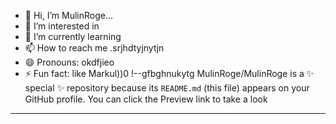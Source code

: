 - 👋 Hi, I’m MulinRoge...
- 👀 I’m interested in 
- 🌱 I’m currently learning
- 📫 How to reach me .srjhdtyjnytjn
- 😄 Pronouns: okdfjieo
- ⚡ Fun fact: like Markul))0
!--gfbghnukytg
MulinRoge/MulinRoge is a ✨ special ✨ repository because its `README.md` (this file) appears on your GitHub profile.
You can click the Preview link to take a look 
---

